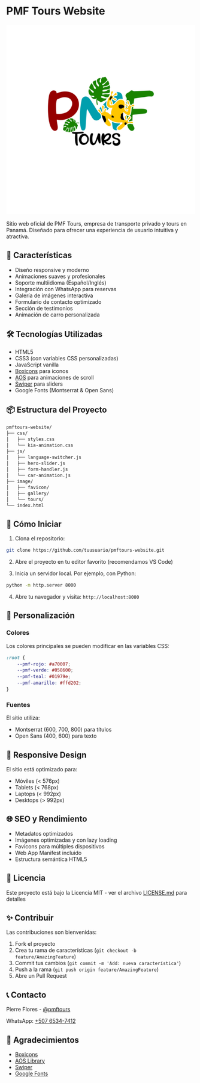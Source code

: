 # PMF Tours Website

![PMF Tours Logo](./image/logo.png)

Sitio web oficial de PMF Tours, empresa de transporte privado y tours en Panamá. Diseñado para ofrecer una experiencia de usuario intuitiva y atractiva.

## 🚀 Características

- Diseño responsive y moderno
- Animaciones suaves y profesionales
- Soporte multiidioma (Español/Inglés)
- Integración con WhatsApp para reservas
- Galería de imágenes interactiva
- Formulario de contacto optimizado
- Sección de testimonios
- Animación de carro personalizada

## 🛠️ Tecnologías Utilizadas

- HTML5
- CSS3 (con variables CSS personalizadas)
- JavaScript vanilla
- [Boxicons](https://boxicons.com/) para iconos
- [AOS](https://michalsnik.github.io/aos/) para animaciones de scroll
- [Swiper](https://swiperjs.com/) para sliders
- Google Fonts (Montserrat & Open Sans)

## 📦 Estructura del Proyecto

```plaintext
pmftours-website/
├── css/
│   ├── styles.css
│   └── kia-animation.css
├── js/
│   ├── language-switcher.js
│   ├── hero-slider.js
│   ├── form-handler.js
│   └── car-animation.js
├── image/
│   ├── favicon/
│   ├── gallery/
│   └── tours/
└── index.html
```

## 🚦 Cómo Iniciar

1. Clona el repositorio:
```bash
git clone https://github.com/tuusuario/pmftours-website.git
```

2. Abre el proyecto en tu editor favorito (recomendamos VS Code)

3. Inicia un servidor local. Por ejemplo, con Python:
```bash
python -m http.server 8000
```

4. Abre tu navegador y visita: `http://localhost:8000`

## 🎨 Personalización

### Colores
Los colores principales se pueden modificar en las variables CSS:
```css
:root {
    --pmf-rojo: #a70007;
    --pmf-verde: #058600;
    --pmf-teal: #01979e;
    --pmf-amarillo: #ffd202;
}
```

### Fuentes
El sitio utiliza:
- Montserrat (600, 700, 800) para títulos
- Open Sans (400, 600) para texto

## 📱 Responsive Design

El sitio está optimizado para:
- Móviles (< 576px)
- Tablets (< 768px)
- Laptops (< 992px)
- Desktops (> 992px)

## 🌐 SEO y Rendimiento

- Metadatos optimizados
- Imágenes optimizadas y con lazy loading
- Favicons para múltiples dispositivos
- Web App Manifest incluido
- Estructura semántica HTML5

## 📄 Licencia

Este proyecto está bajo la Licencia MIT - ver el archivo [LICENSE.md](LICENSE.md) para detalles

## ✨ Contribuir

Las contribuciones son bienvenidas:

1. Fork el proyecto
2. Crea tu rama de características (`git checkout -b feature/AmazingFeature`)
3. Commit tus cambios (`git commit -m 'Add: nueva característica'`)
4. Push a la rama (`git push origin feature/AmazingFeature`)
5. Abre un Pull Request

## 📞 Contacto

Pierre Flores - [@pmftours](https://instagram.com/pmftours)

WhatsApp: [+507 6534-7412](https://wa.me/50765347412)

## 🙏 Agradecimientos

- [Boxicons](https://boxicons.com/)
- [AOS Library](https://michalsnik.github.io/aos/)
- [Swiper](https://swiperjs.com/)
- [Google Fonts](https://fonts.google.com/)
